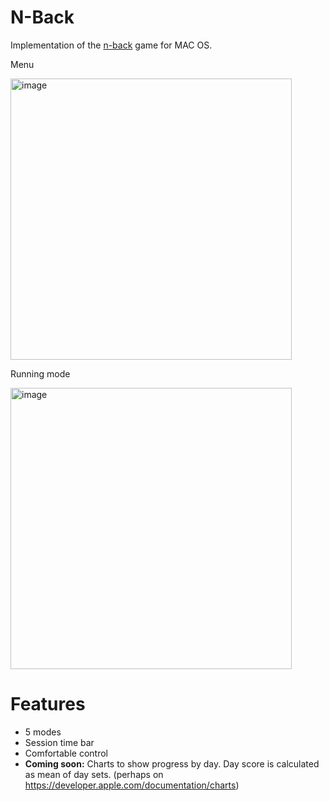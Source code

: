 # N-Back
Implementation of the [n-back](https://en.wikipedia.org/wiki/N-back) game for MAC OS.

Menu

<img width="450" alt="image" src="https://user-images.githubusercontent.com/47786526/188308525-96855377-ce06-44eb-9dfd-5de803288ae4.png">

Running mode

<img width="450" alt="image" src="https://user-images.githubusercontent.com/47786526/188308595-e2f49b50-f937-4ff2-b1da-9fcc4fffe92e.png">


# Features
- 5 modes
- Session time bar
- Comfortable control
- **Coming soon:** Charts to show progress by day. Day score is calculated as mean of day sets. (perhaps on https://developer.apple.com/documentation/charts)
